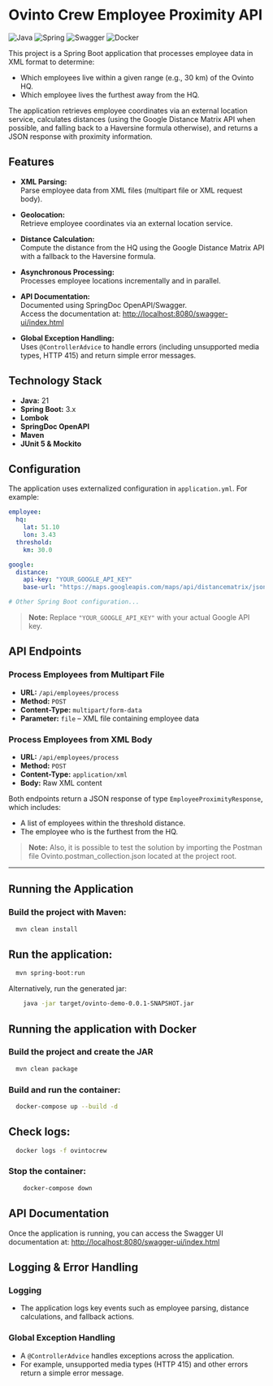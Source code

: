# Ovinto Crew Employee Proximity API
![Java](https://img.shields.io/badge/java-%23ED8B00.svg?style=for-the-badge&logo=openjdk&logoColor=white)
![Spring](https://img.shields.io/badge/spring-%236DB33F.svg?style=for-the-badge&logo=spring&logoColor=white)
![Swagger](https://img.shields.io/badge/swagger-85EA2D.svg?style=for-the-badge&logo=swagger&logoColor=white)
![Docker](https://img.shields.io/badge/docker-%230096ED.svg?style=for-the-badge&logo=docker&logoColor=white)

This project is a Spring Boot application that processes employee data in XML format to determine:

- Which employees live within a given range (e.g., 30 km) of the Ovinto HQ.
- Which employee lives the furthest away from the HQ.

The application retrieves employee coordinates via an external location service, calculates distances (using the Google Distance Matrix API when possible, and falling back to a Haversine formula otherwise), and returns a JSON response with proximity information.

## Features

- **XML Parsing:**  
  Parse employee data from XML files (multipart file or XML request body).

- **Geolocation:**  
  Retrieve employee coordinates via an external location service.

- **Distance Calculation:**  
  Compute the distance from the HQ using the Google Distance Matrix API with a fallback to the Haversine formula.

- **Asynchronous Processing:**  
  Processes employee locations incrementally and in parallel.

- **API Documentation:**  
  Documented using SpringDoc OpenAPI/Swagger.  
  Access the documentation at: [http://localhost:8080/swagger-ui/index.html](http://localhost:8080/swagger-ui/index.html)

- **Global Exception Handling:**  
  Uses `@ControllerAdvice` to handle errors (including unsupported media types, HTTP 415) and return simple error messages.

## Technology Stack

- **Java:** 21
- **Spring Boot:** 3.x
- **Lombok**
- **SpringDoc OpenAPI**
- **Maven**
- **JUnit 5 & Mockito**

## Configuration

The application uses externalized configuration in `application.yml`. For example:

```yaml
employee:
  hq:
    lat: 51.10
    lon: 3.43
  threshold:
    km: 30.0

google:
  distance:
    api-key: "YOUR_GOOGLE_API_KEY"
    base-url: "https://maps.googleapis.com/maps/api/distancematrix/json"

# Other Spring Boot configuration...
```
> **Note:** Replace `"YOUR_GOOGLE_API_KEY"` with your actual Google API key.

## API Endpoints

### Process Employees from Multipart File
- **URL:** `/api/employees/process`
- **Method:** `POST`
- **Content-Type:** `multipart/form-data`
- **Parameter:** `file` – XML file containing employee data

### Process Employees from XML Body
- **URL:** `/api/employees/process`
- **Method:** `POST`
- **Content-Type:** `application/xml`
- **Body:** Raw XML content

Both endpoints return a JSON response of type `EmployeeProximityResponse`, which includes:
- A list of employees within the threshold distance.
- The employee who is the furthest from the HQ.
 > **Note:** Also, it is possible to test the solution by importing the Postman file Ovinto.postman_collection.json located at the project root.
---

## Running the Application

### Build the project with Maven:
```bash
  mvn clean install
```
## Run the application:
```bash
  mvn spring-boot:run
```
Alternatively, run the generated jar:
```bash
    java -jar target/ovinto-demo-0.0.1-SNAPSHOT.jar
```

## Running the application with Docker

### Build the project and create the JAR
```bash
  mvn clean package
```

### Build and run the container:

```bash
  docker-compose up --build -d
```
## Check logs:

```bash
  docker logs -f ovintocrew
```
###  Stop the container:
```bash
    docker-compose down
```



## API Documentation

Once the application is running, you can access the Swagger UI documentation at: [http://localhost:8080/swagger-ui/index.html](http://localhost:8080/swagger-ui/index.html)


## Logging & Error Handling

### Logging
- The application logs key events such as employee parsing, distance calculations, and fallback actions.

### Global Exception Handling
- A `@ControllerAdvice` handles exceptions across the application.
- For example, unsupported media types (HTTP 415) and other errors return a simple error message.
